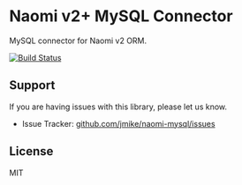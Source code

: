 # Naomi v2+ MySQL Connector

MySQL connector for Naomi v2 ORM.

[![Build Status](https://travis-ci.org/jmike/naomi-mysql.png?branch=master)](https://travis-ci.org/jmike/naomi-mysql)

## Support

If you are having issues with this library, please let us know.

* Issue Tracker: [github.com/jmike/naomi-mysql/issues](https://github.com/jmike/naomi-mysql/issues)

## License

MIT
